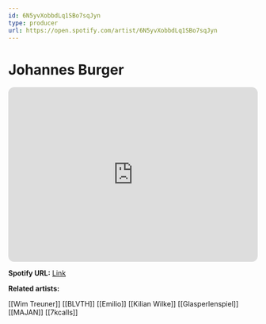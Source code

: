 ```yaml
---
id: 6N5yvXobbdLq1SBo7sqJyn
type: producer
url: https://open.spotify.com/artist/6N5yvXobbdLq1SBo7sqJyn
---
```

# Johannes Burger

<iframe style="border-radius:12px" src="https://open.spotify.com/embed/artist/6N5yvXobbdLq1SBo7sqJyn" width="100%" height="352" frameBorder="0" allowfullscreen="" allow="autoplay; clipboard-write; encrypted-media; fullscreen; picture-in-picture" loading="lazy"></iframe>

**Spotify URL:** [Link](https://open.spotify.com/artist/6N5yvXobbdLq1SBo7sqJyn)

**Related artists:**

[[Wim Treuner]]
[[BLVTH]]
[[Emilio]]
[[Kilian Wilke]]
[[Glasperlenspiel]]
[[MAJAN]]
[[7kcalls]]
